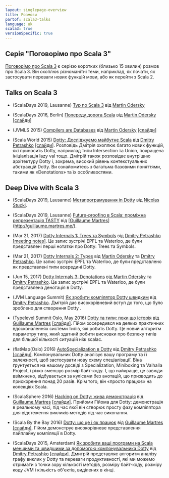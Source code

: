 ```yaml
---
layout: singlepage-overview
title: Розмови
partof: scala3-talks
language: uk
scala3: true
versionSpecific: true
---
```


Серія "Поговорімо про Scala 3"
-------------------------------

[Поговорімо про Scala 3](https://www.youtube.com/playlist?list=PLTx-VKTe8yLxYQfX_eGHCxaTuWvvG28Ml) є серією
коротких (близько 15 хвилин) розмов про Scala 3. Він охоплює різноманітні теми, наприклад, як почати, як застосувати
переваги нових функцій мови, або як перейти з Scala 2.

Talks on Scala 3
----------------
- (ScalaDays 2019, Lausanne) [Тур по Scala 3](https://www.youtube.com/watch?v=_Rnrx2lo9cw) 
  від [Martin Odersky](http://x.com/odersky)

- (ScalaDays 2016, Berlin) [Попереду дорога Scala](https://www.youtube.com/watch?v=GHzWqJKFCk4) 
  від [Martin Odersky](http://x.com/odersky) 
  [\[слайди\]](http://www.slideshare.net/Odersky/scala-days-nyc-2016)

- (JVMLS 2015) [Compilers are Databases](https://www.youtube.com/watch?v=WxyyJyB_Ssc) 
  від [Martin Odersky](http://x.com/odersky) 
  [\[слайди\]](http://www.slideshare.net/Odersky/compilers-are-databases)

- (Scala World 2015) [Dotty: Досліджуємо майбутнє Scala](https://www.youtube.com/watch?v=aftdOFuVU1o) 
  від [Dmitry Petrashko](http://x.com/darkdimius) 
  [\[слайди\]](https://d-d.me/scalaworld2015/#/).
  Розповідь Дмітрія охоплює багато нових функцій, які приносить Dotty, наприклад типи Intersection та Union, покращена ініціалізація lazy val тощо.
  Дмітрій також розповідає внутрішню архітектуру Dotty і, зокрема, високий рівень контекстуальних абстракцій Dotty. Ви 
  ознайомитесь з багатьма базовими поняттями, такими як «Denotations» та їх особливостями.

Deep Dive with Scala 3
----------------------
- (ScalaDays 2019, Lausanne) [Метапрограмування in Dotty](https://www.youtube.com/watch?v=ZfDS_gJyPTc) 
  від [Nicolas Stucki](https://github.com/nicolasstucki).

- (ScalaDays 2019, Lausanne) [Future-proofing в Scala: проміжна репрезентація TASTY](https://www.youtube.com/watch?v=zQFjC3zLYwo) 
  від [[Guillaume Martres](http://guillaume.martres.me/)](http://guillaume.martres.me/).

- (Mar 21, 2017) [Dotty Internals 1: Trees та Symbols](https://www.youtube.com/watch?v=yYd-zuDd3S8) 
  від [Dmitry Petrashko](http://x.com/darkdimius) 
  [\[meeting notes\]](https://dotty.epfl.ch/docs/internals/dotty-internals-1-notes.html).
  Це запис зустрічі EPFL та Waterloo, де були представлені перші нотатки про Dotty: Trees та Symbols.

- (Mar 21, 2017) [Dotty Internals 2: Types](https://www.youtube.com/watch?v=3gmLIYlGbKc) 
  від [Martin Odersky](http://x.com/odersky) та [Dmitry Petrashko](http://x.com/darkdimius).
  Це запис зустрічі EPFL та Waterloo, де були представлено як представлені типи всередині Dotty.

- (Jun 15, 2017) [Dotty Internals 3: Denotations](https://youtu.be/9iPA7zMRGKY) 
  від [Martin Odersky](http://x.com/odersky) та [Dmitry Petrashko](http://x.com/darkdimius).
  Це запис зустрічі EPFL та Waterloo, де були представлена денотація в Dotty.

- (JVM Language Summit) [Як зробити компілятор Dotty швидким](https://www.youtube.com/watch?v=9xYoSwnSPz0) 
  від [Dmitry Petrashko](http://x.com/darkdimius).
  Дмітрій дає високорівневий вступ до того, що було зроблено для створення Dotty .

- (Typelevel Summit Oslo, May 2016) [Dotty та типи: поки що історія](https://www.youtube.com/watch?v=YIQjfCKDR5A) 
  від [Guillaume Martres](http://guillaume.martres.me/) 
  [\[слайди\]](http://guillaume.martres.me/talks/typelevel-summit-oslo/).
  Гійом зосередився на деяких практичних вдосконаленнях системи типів, які робить Dotty. Це новий алгоритм параметру типу, 
  який здатний робити висновки про безпеку типів для більшої кількості ситуацій ніж scalac.

- (flatMap(Oslo) 2016) [AutoSpecialization в Dotty](https://vimeo.com/165928176) 
  від [Dmitry Petrashko](http://x.com/darkdimius) 
  [\[слайди\]](https://d-d.me/talks/flatmap2016/#/).
  Компонувальник Dotty аналізує вашу програму та її залежності, щоб застосувати нову схему спеціалізації. 
  Віна ґрунтується на нашому досвіді з Specialization, Miniboxing та Valhalla Project,
  і різко зменшує розмір байт-коду. І, що найкраще, це завжди ввімкнено, відбувається за кулісами без анотацій, 
  що призводить до прискорення понад 20 разів. Крім того, він «просто працює» на колекціях Scala.

- (ScalaSphere 2016) [Hacking on Dotty: жива демонстрація](https://www.youtube.com/watch?v=0OOYGeZLHs4) 
  від [Guillaume Martres](http://guillaume.martres.me/) 
  [\[слайди\]](http://guillaume.martres.me/talks/dotty-live-demo/).
  Прийоми Гійома для Dotty: демонстрація в реальному часі, під час якої він створює просту фазу компілятора для відстеження викликів методів під час виконання.

- (Scala By the Bay 2016) [Dotty: що це і як працює](https://www.youtube.com/watch?v=wCFbYu7xEJA)
  від [Guillaume Martres](http://guillaume.martres.me/) 
  [\[слайди\]](http://guillaume.martres.me/talks/dotty-tutorial/#/).
  Гійом демонструє високорівневе представлення пайплайну компіляції в Dotty.

- (ScalaDays 2015, Amsterdam) [Як зробити ваші програми на Scala меншими та швидшими за допомогою компонувальника Dotty](https://www.youtube.com/watch?v=xCeI1ArdXM4)
  від [Dmitry Petrashko](http://x.com/darkdimius)
  [\[слайди\]](https://d-d.me/scaladays2015/#/).
  Дмитрій представляє алгоритм аналізу графу виклик у Dotty та переваги продуктивності, які ми можемо отримати з точки зору кількості методів, 
  розміру байт-коду, розміру коду JVM і кількість об'єктів, виділених в кінці.
